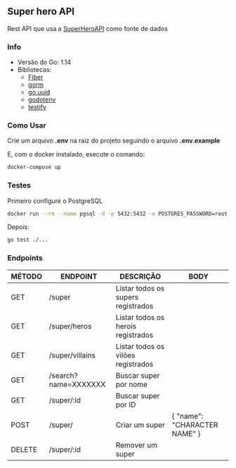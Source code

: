 ## Super hero API

Rest API que usa a [SuperHeroAPI](https://superheroapi.com/) como fonte de dados

### Info

- Versão do Go: 1.14
- Bibliotecas:
  - [Fiber](github.com/gofiber/fiber)
  - [gorm](github.com/jinzhu/gorm)
  - [go.uuid](github.com/satori/go.uuid)
  - [godotenv](github.com/joho/godotenv)
  - [testify](github.com/stretchr/testify)

### Como Usar

Crie um arquivo **.env** na raiz do projeto seguindo o arquivo **.env.example**

E, com o docker instalado, execute o comando:

```bash
docker-compose up
```

### Testes

Primeiro configure o PostgreSQL

```bash
docker run --rm --name pgsql -d -p 5432:5432 -e POSTGRES_PASSWORD=root -e POSTGRES_DB=levpay_test postgres:12-alpine
```

Depois:

```bash
go test ./...
```

### Endpoints

| MÉTODO | ENDPOINT             | DESCRIÇÃO                          | BODY                         |
| ------ | -------------------- | ---------------------------------- | ---------------------------- |
| GET    | /super               | Listar todos os supers registrados |
| GET    | /super/heros         | Listar todos os herois registrados |
| GET    | /super/villains      | Listar todos os vilões registrados |
| GET    | /search?name=XXXXXXX | Buscar super por nome              |
| GET    | /super/:id           | Buscar super por ID                |
| POST   | /super/              | Criar um super                     | { "name": "CHARACTER NAME" } |
| DELETE | /super/:id           | Remover um super                   |
